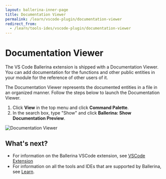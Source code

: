 ```yaml
---
layout: ballerina-inner-page
title: Documentation Viewer
permalink: /learn/vscode-plugin/documentation-viewer
redirect_from:
  - /learn/tools-ides/vscode-plugin/documentation-viewer
---
```


# Documentation Viewer

The VS Code Ballerina extension is shipped with a Documentation Viewer. You can add documentation for the functions and other public entities in your module for the reference of other users of it. 

The Documentation Viewer represents the documented entities in a file in an organized manner. Follow the steps below to launch the Documentation Viewer.

1. Click **View** in the top menu and click **Command Palette**.
2. In the search box, type "Show" and click **Ballerina: Show Documentation Preview**.

![Documentation Viewer](/learn/images/documentation-viewer.gif)

## What's next?

- For information on the Ballerina VSCode extension, see [VSCode Extension](/learn/vscode-plugin)
- For information on all the tools and IDEs that are supported by Ballerina, see [Learn](/learn).

